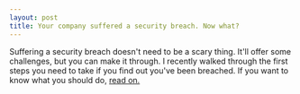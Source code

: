 ```yaml
---
layout: post
title: Your company suffered a security breach. Now what?
---
```


Suffering a security breach doesn't need to be a scary thing. It'll offer
some challenges, but you can make it through. I recently walked through
the first steps you need to take if you find out you've been breached.
If you want to know what you should do, [read on.](https://blog.sqreen.com/your-company-was-just-breached-now-what/)
